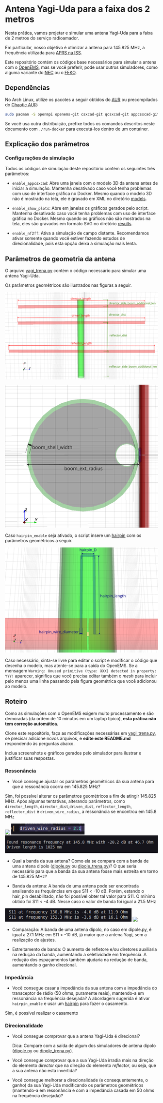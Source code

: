 # Antena Yagi-Uda para a faixa dos 2 metros

Nesta prática, vamos projetar e simular uma antena Yagi-Uda para a faixa de 2 metros do serviço radioamador.

Em particular, nosso objetivo é otimizar a antena para 145.825 MHz, a frequência utilizada para [APRS na ISS](https://www.aprs.org/iss-faq.html).

Este repositório contém os códigos base necessários para simular a antena com o [OpenEMS](https://openems.io), mas se você preferir, pode usar outros simuladores, como alguma variante do [NEC](https://en.wikipedia.org/wiki/Numerical_Electromagnetics_Code) ou o [FEKO](https://altair.com/feko).

## Dependências

No Arch Linux, utilize os pacotes a seguir obtidos do [AUR](https://aur.archlinux.org) ou precompilados do [Chaotic AUR](https://aur.chaotic.cx):


```bash
sudo pacman -S openmpi openems-git csxcad-git qcsxcad-git appcsxcad-git python-openems-git python-csxcad-git python-matplotlib
```

Se você usa outra distribuição, prefixe todos os comandos descritos neste documento com `./run-docker` para executá-los dentro de um container.

## Explicação dos parâmetros

### Configurações de simulação

Todos os códigos de simulação deste repositório contém os seguintes três parâmetros:

* `enable_appcsxcad`: Abre uma janela com o modelo 3D da antena antes de iniciar a simulação. Mantenha desativado caso você tenha problemas com uso de interface gráfica no Docker. Mesmo quando o modelo 3D não é mostrado na tela, ele é gravado em XML no diretório [models](models). 

* `enable_show_plots`: Abre em janelas os gráficos gerados pelo script. Mantenha desativado caso você tenha problemas com uso de interface gráfica no Docker. Mesmo quando os gráficos não são mostrados na tela, eles são gravados em formato SVG no diretório [results](results). 

* `enable_nf2ff`: Ativa a simulação de campo distante. Recomendamos ativar somente quando você estiver fazendo estudos de direcionalidade, pois esta opção deixa a simulação mais lenta.

## Parâmetros de geometria da antena

O arquivo [yagi_trena.py](yagi_trena.py) contém o código necessário para simular uma antena Yagi-Uda.

Os parâmetros geométricos são ilustrados nas figuras a seguir.

![](fig/params1.png)

![](fig/params2.png)

Caso `hairpin_enable` seja ativado, o script insere um [hairpin](https://smarc.org.au/wp-content/uploads/2021/11/Hairpin-Matching-VK2DEQ.pdf) com os parâmetros geométricos a seguir.

![](fig/params3.png)

Caso necessário, sinta-se livre para editar o script e modificar o código que desenha o modelo, mas atente-se para a saída do OpenEMS. Se a mensagem `Warning: Unused primitive (type: XXX) detected in property: YYY!` aparecer, significa que você precisa editar também o *mesh* para incluir pelo menos uma linha passando pela figura geométrica que você adicionou ao modelo.


## Roteiro

Como as simulações com o OpenEMS exigem muito processamento e são demoradas (da ordem de 10 minutos em um laptop típico), **esta prática não tem correção automática**.

Clone este repositório, faça as modificações necessárias em [yagi_trena.py](yagi_trena.py), se precisar adicione novos arquivos, e **edite este README.md** respondendo às perguntas abaixo.

Inclua screenshots e gráficos gerados pelo simulador para ilustrar e justificar suas respostas.

### Ressonância

* Você consegue ajustar os parâmetros geométricos da sua antena para que a ressonância ocorra em 145.825 MHz?

Sim, foi possível alterar os parâmetros geométricos a fim de atingir 145.825 MHz. Após algumas tentativas, alterando parâmetros, como `director_length`, `director_dist`,`driven_dist`, `reflector_length`, `reflector_dist` e `driven_wire_radius`, a ressonância se encontrou em 145.8 MHz

![](prints/mudanças.png)
![](prints/raio.png)
![](prints/resultado.png)

* Qual a banda da sua antena? Como ela se compara com a banda de uma antena dipolo ([dipole.py](dipole.py) ou [dipole_trena.py](dipole_trena.py))? O que seria necessário para que a banda da sua antena fosse mais estreita em torno de 145.825 MHz?

- Banda da antena: A banda de uma antena pode ser encontrada analisando as frequências em que S11 < -10 dB. Porém, estando o hair_pin desabilitado, não foi possível obter tal valor para S11. O mínimo obtido foi S11 < -4 dB. Nesse caso o valor de banda foi igual a 21.5 MHz

![](prints/banda.png)
![](results/yagi_trena/fig_reflection.svg)

- Comparação: A banda de uma antena dipolo, no caso  em dipole.py, é igual a 27.1 MHz em S11 < -10 dB, já maior que a antena Yagi, sem a realização de ajustes.

- Estreitamento de banda: O aumento de refletore e/ou diretores auxiliaria na redução da banda, aumentando a seletividade em frequência. A redução dos espaçamentos também ajudaria na redução de banda, aumentando o ganho direcional.

### Impedância

* Você consegue casar a impedância da sua antena com a impedância do transceptor de rádio (50 ohms, puramente reais), mantendo-a em ressonância na frequência desejada? A abordagem sugerida é ativar `hairpin_enable` e usar um [hairpin](https://smarc.org.au/wp-content/uploads/2021/11/Hairpin-Matching-VK2DEQ.pdf) para fazer o casamento.

Sim, é possível realizar o casamento

### Direcionalidade

* Você consegue comprovar que a antena Yagi-Uda é direcional?

   Dica: Compare com a saída de algum dos simuladores de antena dipolo ([dipole.py](dipole.py) ou [dipole_trena.py](dipole_trena.py)).

* Você consegue comprovar que a sua Yagi-Uda irradia mais na direção do elemento *director* que na direção do elemento *reflector*, ou seja, que a sua antena não está invertida?

* Você consegue melhorar a direcionalidade (e consequentemente, o ganho) da sua Yagi-Uda modificando os parâmetros geométricos (mantendo-a em ressonância e com a impedância casada em 50 ohms na frequência desejada)?
